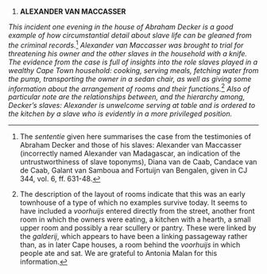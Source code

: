 1.  **ALEXANDER VAN MACCASSER**

*This incident one evening in the house of Abraham Decker is a good
example of how circumstantial detail about slave life can be gleaned
from the criminal records.*[^1] *Alexander van Maccasser was brought to
trial for threatening his owner and the other slaves in the household
with a knife. The evidence from the case is full of insights into the
role slaves played in a wealthy Cape Town household: cooking, serving
meals, fetching water from the pump, transporting the owner in a sedan
chair, as well as giving some information about the arrangement of rooms
and their functions.*[^2] *Also of particular note are the relationships
between, and the hierarchy among, Decker’s slaves: Alexander is
unwelcome serving at table and is ordered to the kitchen by a slave who
is evidently in a more privileged position.*

[^1]: The *sententie* given here summarises the case from the
    testimonies of Abraham Decker and those of his slaves: Alexander van
    Maccasser (incorrectly named Alexander van Madagascar, an indication
    of the untrustworthiness of slave toponyms), Diana van de Caab,
    Candace van de Caab, Galant van Samboua and Fortuijn van Bengalen,
    given in CJ 344, vol. 6, ff. 631-48.

[^2]: The description of the layout of rooms indicate that this was an
    early townhouse of a type of which no examples survive today. It
    seems to have included a *voorhuijs* entered directly from the
    street, another front room in which the owners were eating, a
    kitchen with a hearth, a small upper room and possibly a rear
    scullery or pantry. These were linked by the *galderij*, which
    appears to have been a linking passageway rather than, as in later
    Cape houses, a room behind the *voorhuijs* in which people ate and
    sat. We are grateful to Antonia Malan for this information.
